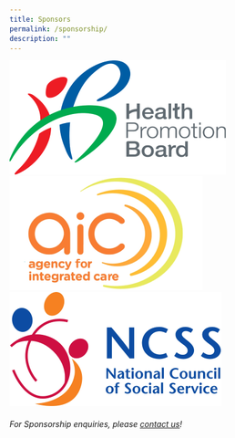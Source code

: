 ```yaml
---
title: Sponsors
permalink: /sponsorship/
description: ""
---
```




<div class="image-logo-container">
    <a href="https://hpb.gov.sg/"><img src="/images/HPB_R_V_CMYK_Logo%201.png" alt="Image 1"></a>
    <a href="https://www.aic.sg/"><img src="/images/SMHClogoAIC_page-0001.png" alt="Image 2"></a>
    <a href="https://www.ncss.gov.sg/"><img src="/images/SMHCNCSSlogo2014hires.png" alt="Image 3"></a>
</div>

###### For Sponsorship enquiries, please [contact us](/contact-us-customised/)!